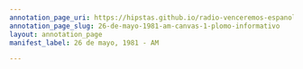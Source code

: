 ```yaml
---
annotation_page_uri: https://hipstas.github.io/radio-venceremos-espanol/annotations/26-de-mayo-1981-am-canvas-1-plomo-informativo.json
annotation_page_slug: 26-de-mayo-1981-am-canvas-1-plomo-informativo
layout: annotation_page
manifest_label: 26 de mayo, 1981 - AM

---
```

